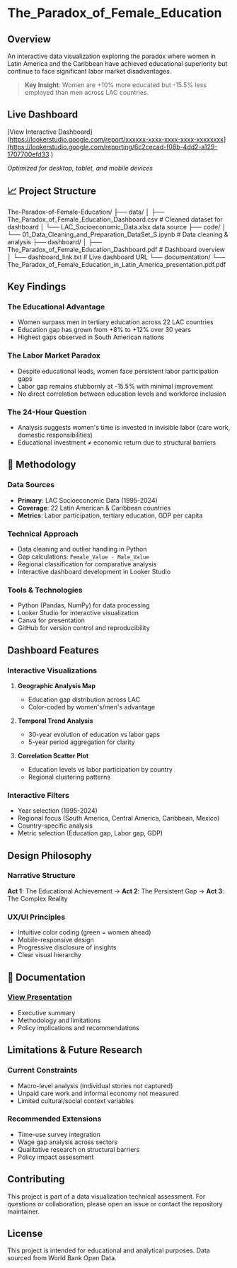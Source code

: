 # The_Paradox_of_Female_Education

## Overview
An interactive data visualization exploring the paradox where women in Latin America and the Caribbean have achieved educational superiority but continue to face significant labor market disadvantages.

> **Key Insight**: Women are +10% more educated but -15.5% less employed than men across LAC countries.

## Live Dashboard
[View Interactive Dashboard](https://lookerstudio.google.com/report/xxxxxx-xxxx-xxxx-xxxx-xxxxxxxx](https://lookerstudio.google.com/reporting/6c2cecad-f08b-4dd2-a129-1707700efd33 )

*Optimized for desktop, tablet, and mobile devices*

## 📈 Project Structure
The-Paradox-of-Female-Education/
├── data/
│ ├── The_Paradox_of_Female_Education_Dashboard.csv # Cleaned dataset for dashboard
│ └── LAC_Socioeconomic_Data.xlsx data source
├── code/
│ └── 01_Data_Cleaning_and_Preparation_DataSet_S.ipynb # Data cleaning & analysis
├── dashboard/
│ ├── The_Paradox_of_Female_Education_Dashboard.pdf # Dashboard overview
│ └── dashboard_link.txt # Live dashboard URL
└── documentation/
└── The_Paradox_of_Female_Education_in_Latin_America_presentation.pdf.pdf 


## Key Findings

### The Educational Advantage
- Women surpass men in tertiary education across 22 LAC countries
- Education gap has grown from +8% to +12% over 30 years
- Highest gaps observed in South American nations

### The Labor Market Paradox
- Despite educational leads, women face persistent labor participation gaps
- Labor gap remains stubbornly at -15.5% with minimal improvement
- No direct correlation between education levels and workforce inclusion

### The 24-Hour Question
- Analysis suggests women's time is invested in invisible labor (care work, domestic responsibilities)
- Educational investment ≠ economic return due to structural barriers

## 🔧 Methodology

### Data Sources
- **Primary**: LAC Socioeconomic Data (1995-2024)
- **Coverage**: 22 Latin American & Caribbean countries
- **Metrics**: Labor participation, tertiary education, GDP per capita

### Technical Approach
- Data cleaning and outlier handling in Python
- Gap calculations: `Female_Value - Male_Value`
- Regional classification for comparative analysis
- Interactive dashboard development in Looker Studio

### Tools & Technologies
- Python (Pandas, NumPy) for data processing
- Looker Studio for interactive visualization
- Canva for presentation
- GitHub for version control and reproducibility

## Dashboard Features

### Interactive Visualizations
1. **Geographic Analysis Map**
   - Education gap distribution across LAC
   - Color-coded by women's/men's advantage

2. **Temporal Trend Analysis**
   - 30-year evolution of education vs labor gaps
   - 5-year period aggregation for clarity

3. **Correlation Scatter Plot**
   - Education levels vs labor participation by country
   - Regional clustering patterns

### Interactive Filters
- Year selection (1995-2024)
- Regional focus (South America, Central America, Caribbean, Mexico)
- Country-specific analysis
- Metric selection (Education gap, Labor gap, GDP)

##  Design Philosophy

### Narrative Structure
**Act 1**: The Educational Achievement → **Act 2**: The Persistent Gap → **Act 3**: The Complex Reality

### UX/UI Principles
- Intuitive color coding (green = women ahead)
- Mobile-responsive design
- Progressive disclosure of insights
- Clear visual hierarchy

## 📄 Documentation

### [ View Presentation](https://github.com/ShirsSosa/The_Paradox_of_Female_Education/blob/main/documentation/The_Paradox_of_Female_Education_in_Latin_America_presentation.pdf)
- Executive summary
- Methodology and limitations
- Policy implications and recommendations

## Limitations & Future Research

### Current Constraints
- Macro-level analysis (individual stories not captured)
- Unpaid care work and informal economy not measured
- Limited cultural/social context variables

### Recommended Extensions
- Time-use survey integration
- Wage gap analysis across sectors
- Qualitative research on structural barriers
- Policy impact assessment

## Contributing
This project is part of a data visualization technical assessment. For questions or collaboration, please open an issue or contact the repository maintainer.

##  License
This project is intended for educational and analytical purposes. Data sourced from World Bank Open Data.
